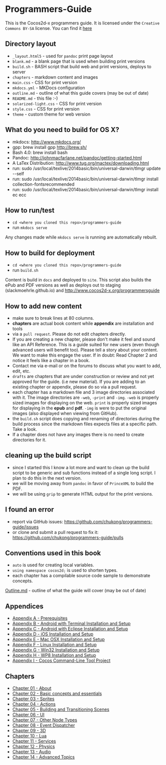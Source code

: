 Programmers-Guide
=================

This is the Cocos2d-x programmers guide. It is licensed under the
`Creative Commons BY-SA` license. You can find it [here]( https://creativecommons.org/licenses/by-sa/4.0/)


## Directory layout

* `_layout.html5` - used for `pandoc` print page layout
* `blank.md` - a blank page that is used when building print versions
* `build.sh` - BASH script that build web and print versions, deploys to server
* `chapters` - markdown content and images
* `main.css` - CSS for print version
* `mkdocs.yml` - MKDocs configuration
* `outline.md` - outline of what this guide covers (may be out of date)
* `README.md` - this file :-)
* `solarized-light.css` - CSS for print version
* `style.css` - CSS for print version
* `theme` - custom theme for web version

## What do you need to build for OS X?

* mkdocs: http://www.mkdocs.org/
* gpp: brew install gpp http://brew.sh/
* Bash 4.0: brew install bash
* Pandoc: http://johnmacfarlane.net/pandoc/getting-started.html
* A LaTex Distribution: http://www.tug.org/mactex/downloading.html
* run: sudo /usr/local/texlive/2014basic/bin/universal-darwin/tlmgr update --self
* run: sudo /usr/local/texlive/2014basic/bin/universal-darwin/tlmgr  install collection-fontsrecommended
* run: sudo /usr/local/texlive/2014basic/bin/universal-darwin/tlmgr install ec ecc

## How to run/test

* `cd <where you cloned this repo>/programmers-guide`
* run `mkdocs serve`

Any changes made while `mkdocs serve` is running are automatically rebuilt.

## How to build for deployment

* `cd <where you cloned this repo>/programmers-guide`
* run `build.sh`

Content is build in `docs` and deployed to `site`. This script also builds the
ePub and PDF versions as well as deploys out to staging (slackmoehrle.github.io)
and http://www.cocos2d-x.org/programmersguide

## How to add new content

* make sure to break lines at 80 columns.
* __chapters__ are actual book content while __appendix__ are installation and tools
* via a `pull request`. Please do not edit chapters directly.
* If you are creating a new chapter, please don't make it feel and sound like an
API Reference. This is a guide suited for new users (even though advanced users
will benefit too). Please tell a story about your content. We want to make this
engage the user. If in doubt: Read Chapter 2 and notice it feels like a chapter
in a book.
* Contact me via e-mail or on the forums to discuss what you want to add, edit, etc.
* `drafts` are chapters that are under construction or review and not yet approved
for the guide. (i.e new material). If you are adding to an existing chapter or
appendix, please do so via a pull request.
* each chapter has a markdown file and 3 image directories associated with it.
The image directories are `-web`, `-print` and `-img`.  `-web` is properly sized
images for displaying on the web. `print` is properly sized images for displaying
in the __epub__ and __pdf__. `-img` is were to put the original images (also
displayed when viewing from GitHub).
* the `build.sh` script does copying and renaming of directories during the build
process since the markdown files expects files at a specific path. Take a look.
* If a chapter does not have any images there is no need to create directories
for it.

## cleaning up the build script
* since I started this I know a lot more and want to clean up the build script
to be generic and sub functions instead of a single long script. I plan to do this
in the next version.
* we will be moving away from `pandoc` in favor of `PrinceXML` to build the PDF.
* we will be using `grip` to generate HTML output for the print versions.

## I found an error

* report via GitHub issues: https://github.com/chukong/programmers-guide/issues
* or clone and submit a pull request to fix it: https://github.com/chukong/programmers-guide/pulls

## Conventions used in this book

* `auto` is used for creating local variables.
* `using namespace cocos2d;` is used to shorten types.
* each chapter has a compilable source code sample to demonstrate concepts.


[Outline.md](https://github.com/chukong/programmers-guide/blob/v3.3/chapters/outline.md) - outline of what the guide will cover (may be out of date)

Appendices
--------
 - [Appendix A - Prerequisites](https://github.com/chukong/programmers-guide/blob/v3.3/chapters/A.md)
 - [Appendix B - Android with Terminal Installation and Setup](https://github.com/chukong/programmers-guide/blob/v3.3/chapters/B.md)
 - [Appendix C - Android with Eclipse Installation and Setup](https://github.com/chukong/programmers-guide/blob/v3.3/chapters/C.md)
 - [Appendix D - iOS Installation and Setup](https://github.com/chukong/programmers-guide/blob/v3.3/chapters/D.md)
 - [Appendix E - Mac OSX Installation and Setup](https://github.com/chukong/programmers-guide/blob/v3.3/chapters/E.md)
 - [Appendix F - Linux Installation and Setup](https://github.com/chukong/programmers-guide/blob/v3.3/chapters/F.md)
 - [Appendix G - Win32 Installation and Setup](https://github.com/chukong/programmers-guide/blob/v3.3/chapters/G.md)
 - [Appendix H - WP8 Installation and Setup](https://github.com/chukong/programmers-guide/blob/v3.3/chapters/H.md)
 - [Appendix I - Cocos Command-Line Tool Project](https://github.com/chukong/programmers-guide/blob/v3.3/chapters/I.md)

Chapters
--------
 - [Chapter 01 - About](https://github.com/chukong/programmers-guide/blob/v3.3/chapters/1.md)
 - [Chapter 02 - Basic concepts and essentials](https://github.com/chukong/programmers-guide/blob/v3.3/chapters/2.md)
 - [Chapter 03 - Sprites](https://github.com/chukong/programmers-guide/blob/v3.3/chapters/3.md)
 - [Chapter 04 - Actions](https://github.com/chukong/programmers-guide/blob/v3.3/chapters/4.md)
 - [Chapter 05 - Building and Transitioning Scenes](https://github.com/chukong/programmers-guide/blob/v3.3/chapters/5.md)
 - [Chapter 06 - UI](https://github.com/chukong/programmers-guide/blob/v3.3/drafts/6.md)
 - [Chapter 07 - Other Node Types](https://github.com/chukong/programmers-guide/blob/v3.3/drafts/7.md)
 - [Chapter 08 - Event Dispatcher](https://github.com/chukong/programmers-guide/blob/v3.3/chapters/8.md)
 - [Chapter 09 - 3D](https://github.com/chukong/programmers-guide/blob/v3.3/chapters/9.md)
 - [Chapter 10 - Lua](https://github.com/chukong/programmers-guide/blob/v3.3/drafts/10.md)
 - [Chapter 11 - Services](https://github.com/chukong/programmers-guide/blob/v3.3/drafts/11.md)
 - [Chapter 12 - Physics](https://github.com/chukong/programmers-guide/blob/v3.3/drafts/12.md)
 - [Chapter 13 - Audio](https://github.com/chukong/programmers-guide/blob/v3.3/chapters/13.md)
 - [Chapter 14 - Advanced Topics](https://github.com/chukong/programmers-guide/blob/v3.3/drafts/14.md)
